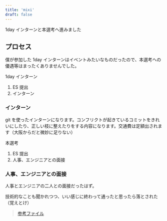 ```yaml
---
title: 'mixi'
draft: false
---
```


1day インターンと本選考へ進みました

## プロセス

僕が参加した 1day インターンはイベントみたいなものだったので、本選考への優遇等はまったくありませんでした。

1day インターン

1. ES 提出
2. インターン

### インターン

git を使ったインターンになります。コンフリクトが起きているコミットをきれいにしたり、正しい枝に整えたりをする内容になります。交通費は定額出されます（大阪からだと微妙に足りない）

本選考

1. ES 提出
2. 人事、エンジニアとの面接

### 人事、エンジニアとの面接

人事とエンジニアの二人との面接だったはず。

技術的なことも聞かれつつ、いい感じに終わって通ったと思ったら落とされた（覚えとけ）

> [参考ファイル](https://www.dropbox.com/sh/apffsz26wlabwmr/AAA1MCABtV5AERAXZ9ARxDhpa?dl=0)
